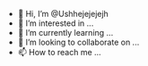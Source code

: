 - 👋 Hi, I’m @Ushhejejejejh
- 👀 I’m interested in ...
- 🌱 I’m currently learning ...
- 💞️ I’m looking to collaborate on ...
- 📫 How to reach me ...

<!---
Ushhejejejejh/Ushhejejejejh is a ✨ special ✨ repository because its `README.md` (this file) appears on your GitHub profile.
You can click the Preview link to take a look at your changes.
--->
